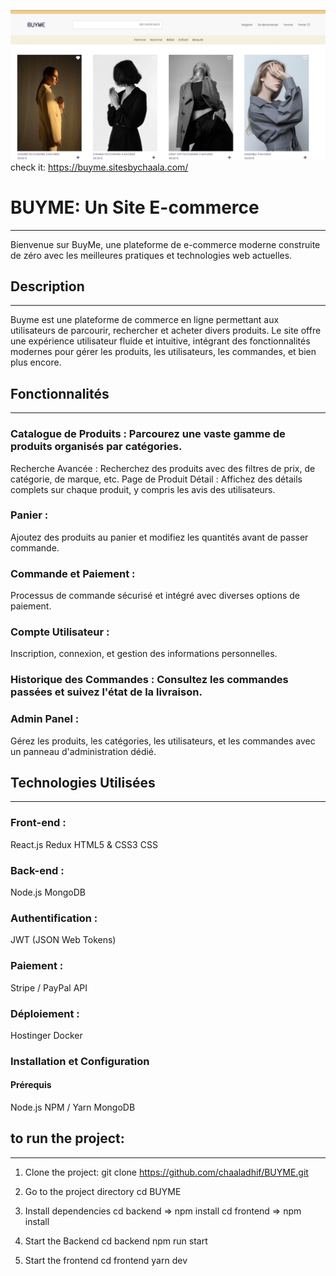 ![e-commerce](/frontend/image.png)
check it: https://buyme.sitesbychaala.com/
# BUYME: Un Site E-commerce

---

Bienvenue sur BuyMe, une plateforme de e-commerce moderne construite de zéro avec les meilleures pratiques et technologies web actuelles.

## Description

---

Buyme est une plateforme de commerce en ligne permettant aux utilisateurs de parcourir, rechercher et acheter divers produits. Le site offre une expérience utilisateur fluide et intuitive, intégrant des fonctionnalités modernes pour gérer les produits, les utilisateurs, les commandes, et bien plus encore.

## Fonctionnalités

---

### Catalogue de Produits : Parcourez une vaste gamme de produits organisés par catégories.

Recherche Avancée : Recherchez des produits avec des filtres de prix, de catégorie, de marque, etc.
Page de Produit Détail : Affichez des détails complets sur chaque produit, y compris les avis des utilisateurs.

### Panier :

Ajoutez des produits au panier et modifiez les quantités avant de passer commande.

### Commande et Paiement :

Processus de commande sécurisé et intégré avec diverses options de paiement.

### Compte Utilisateur :

Inscription, connexion, et gestion des informations personnelles.

### Historique des Commandes : Consultez les commandes passées et suivez l'état de la livraison.

### Admin Panel :

Gérez les produits, les catégories, les utilisateurs, et les commandes avec un panneau d'administration dédié.

## Technologies Utilisées

---

### Front-end :

React.js
Redux
HTML5 & CSS3
CSS

### Back-end :

Node.js
MongoDB

### Authentification :

JWT (JSON Web Tokens)

### Paiement :

Stripe / PayPal API

### Déploiement :

Hostinger
Docker

### Installation et Configuration

#### Prérequis

Node.js
NPM / Yarn
MongoDB

## to run the project:

---

1. Clone the project:
   git clone https://github.com/chaaladhif/BUYME.git

2. Go to the project directory
   cd BUYME

3. Install dependencies
   cd backend => npm install 
   cd frontend => npm install 
4. Start the Backend
   cd backend
   npm run start
5. Start the frontend
   cd frontend
   yarn dev
